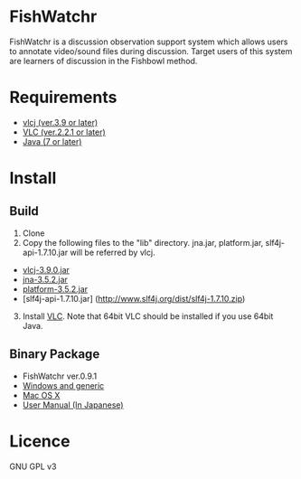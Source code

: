 FishWatchr
===========
FishWatchr is a discussion observation support system which allows users to annotate video/sound files during discussion. Target users of this system are learners of discussion in the Fishbowl method.

# Requirements
* [vlcj (ver.3.9 or later)](https://github.com/caprica/vlcj)
* [VLC (ver.2.2.1 or later)](http://www.videolan.org/vlc/)
* [Java (7 or later)](http://java.com/)

# Install
## Build
1. Clone
2. Copy the following files to the "lib" directory. jna.jar, platform.jar, slf4j-api-1.7.10.jar will be referred by vlcj.
  * [vlcj-3.9.0.jar](http://search.maven.org/remotecontent?filepath=uk/co/caprica/vlcj/3.9.0/vlcj-3.9.0.jar)
  * [jna-3.5.2.jar](https://maven.java.net/content/repositories/releases/net/java/dev/jna/jna/3.5.2/jna-3.5.2.jar)
  * [platform-3.5.2.jar](https://maven.java.net/content/repositories/releases/net/java/dev/jna/platform/3.5.2/platform-3.5.2.jar)
  * [slf4j-api-1.7.10.jar] (http://www.slf4j.org/dist/slf4j-1.7.10.zip)
3. Install [VLC](http://www.videolan.org/vlc/). Note that 64bit VLC should be installed if you use 64bit Java.

## Binary Package
* FishWatchr ver.0.9.1
 * [Windows and generic](http://csd.ninjal.ac.jp/archives/FishWatchr/fishwatchr_0_9_1_win_20150911.zip)
 * [Mac OS X](http://csd.ninjal.ac.jp/archives/FishWatchr/fishwatchr_0_9_1_mac_20150911.zip)
* [User Manual (In Japanese)](http://www2.ninjal.ac.jp/lrc/index.php?%A5%C7%A5%A3%A5%B9%A5%AB%A5%C3%A5%B7%A5%E7%A5%F3%B4%D1%BB%A1%BB%D9%B1%E7%A5%C4%A1%BC%A5%EB%20FishWatchr)


# Licence
GNU GPL v3
